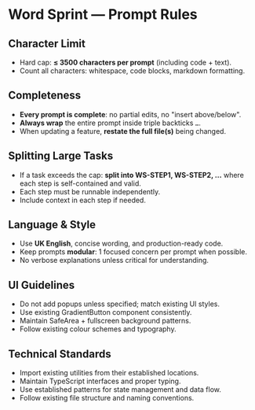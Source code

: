 
# Word Sprint — Prompt Rules

## Character Limit
- Hard cap: **≤ 3500 characters per prompt** (including code + text).
- Count all characters: whitespace, code blocks, markdown formatting.

## Completeness
- **Every prompt is complete**: no partial edits, no "insert above/below".
- **Always wrap** the entire prompt inside triple backticks ```…```.
- When updating a feature, **restate the full file(s)** being changed.

## Splitting Large Tasks
- If a task exceeds the cap: **split into WS-STEP1, WS-STEP2, …** where each step is self-contained and valid.
- Each step must be runnable independently.
- Include context in each step if needed.

## Language & Style
- Use **UK English**, concise wording, and production-ready code.
- Keep prompts **modular**: 1 focused concern per prompt when possible.
- No verbose explanations unless critical for understanding.

## UI Guidelines
- Do not add popups unless specified; match existing UI styles.
- Use existing GradientButton component consistently.
- Maintain SafeArea + fullscreen background patterns.
- Follow existing colour schemes and typography.

## Technical Standards
- Import existing utilities from their established locations.
- Maintain TypeScript interfaces and proper typing.
- Use established patterns for state management and data flow.
- Follow existing file structure and naming conventions.
